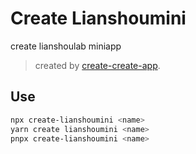 # Create Lianshoumini

create lianshoulab miniapp

> created by [create-create-app](https://github.com/uetchy/create-create-app).

## Use

```bash
npx create-lianshoumini <name>
yarn create lianshoumini <name>
pnpx create-lianshoumini <name>
```
